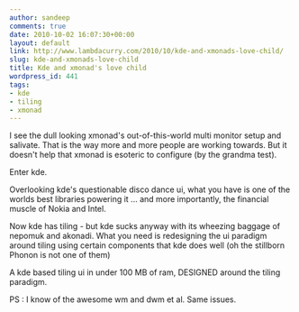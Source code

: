 ```yaml
---
author: sandeep
comments: true
date: 2010-10-02 16:07:30+00:00
layout: default
link: http://www.lambdacurry.com/2010/10/kde-and-xmonads-love-child/
slug: kde-and-xmonads-love-child
title: Kde and xmonad's love child
wordpress_id: 441
tags:
- kde
- tiling
- xmonad
---
```


I see the dull looking xmonad's out-of-this-world multi monitor setup and salivate. That is the way more and more people are working towards. But it doesn't help that xmonad is esoteric to configure (by the grandma test). 




Enter kde.




Overlooking kde's questionable disco dance ui, what you have is one of the worlds best libraries powering it ... and more importantly, the financial muscle of Nokia and Intel.




Now kde has tiling - but kde sucks anyway with its wheezing baggage of nepomuk and akonadi. What you need is redesigning the ui paradigm around tiling using certain components that kde does well (oh the stillborn Phonon is not one of them)




A kde based tiling ui in under 100 MB of ram, DESIGNED around the tiling paradigm.




PS : I know of the awesome wm and dwm et al. Same issues.




